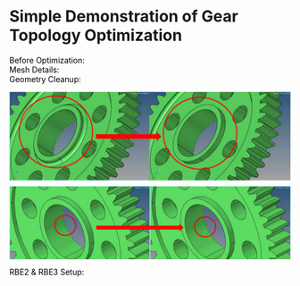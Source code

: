 # Simple Demonstration of Gear Topology Optimization
<span style="color:black"> Before Optimization:<br>
<span style="color:black"> Mesh Details:<br>
<span style="color:black"> Geometry Cleanup:<br>
<div style="max-height: 300px; overflow-y: auto;">
  <img src="https://github.com/shibojia98/Portfolio/blob/main/Altair_Intern_Samples/Gearbox_Sample/Gear_Topo_Opti/GC_1.png" alt="Image 1" style="display: block; margin-bottom: 10px;">
  <img src="https://github.com/shibojia98/Portfolio/blob/main/Altair_Intern_Samples/Gearbox_Sample/Gear_Topo_Opti/GC_2.png" alt="Image 2" style="display: block; margin-bottom: 10px;">
  <img src="https://github.com/shibojia98/Portfolio/blob/main/Altair_Intern_Samples/Gearbox_Sample/Gear_Topo_Opti/GC_3.png" alt="Image 3" style="display: block; margin-bottom: 10px;">
  <img src="https://github.com/shibojia98/Portfolio/blob/main/Altair_Intern_Samples/Gearbox_Sample/Gear_Topo_Opti/GC_4.png" alt="Image 4" style="display: block; margin-bottom: 10px;">
</div>

<span style="color:black"> RBE2 & RBE3 Setup:<br>
